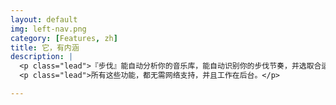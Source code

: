 ```yaml
---
layout: default
img: left-nav.png
category: [Features, zh]
title: 它，有内涵
description: |
  <p class="lead">『步伐』能自动分析你的音乐库，能自动识别你的步伐节奏，并选取合适的音乐来激励你。</p>
  <p class="lead">所有这些功能，都无需网络支持，并且工作在后台。</p>

---
```

